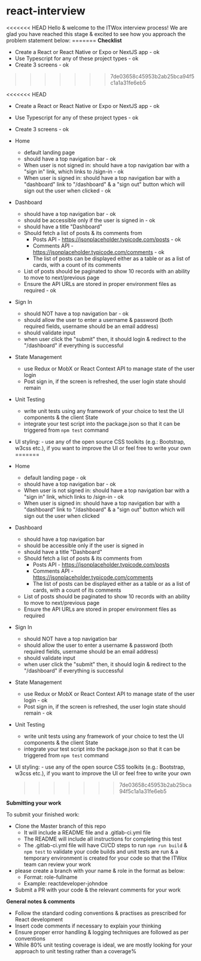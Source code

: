 # react-interview

<<<<<<< HEAD Hello & welcome to the ITWox interview process! We are glad you have reached this stage & excited to see how you approach the problem statement below: ======= **Checklist**

-   Create a React or React Native or Expo or NextJS app - ok
-   Use Typescript for any of these project types - ok
-   Create 3 screens - ok

> > > > > > > 7de03658c45953b2ab25bca94f5c1a1a31fe6eb5

<<<<<<< HEAD

-   Create a React or React Native or Expo or NextJS app - ok
-   Use Typescript for any of these project types - ok
-   Create 3 screens - ok
-   Home
    -   default landing page
    -   should have a top navigation bar - ok
    -   When user is not signed in: should have a top navigation bar with a "sign in" link, which links to /sign-in - ok
    -   When user is signed in: should have a top navigation bar with a "dashboard" link to "/dashboard" & a "sign out" button which will sign out the user when clicked - ok
-   Dashboard
    -   should have a top navigation bar - ok
    -   should be accessible only if the user is signed in - ok
    -   should have a title "Dashboard"
    -   Should fetch a list of posts & its comments from
        -   Posts API - https://jsonplaceholder.typicode.com/posts - ok
        -   Comments API - https://jsonplaceholder.typicode.com/comments - ok
        -   The list of posts can be displayed either as a table or as a list of cards, with a count of its comments
    -   List of posts should be paginated to show 10 records with an ability to move to next/previous page
    -   Ensure the API URLs are stored in proper environment files as required - ok
-   Sign In
    -   should NOT have a top navigation bar - ok
    -   should allow the user to enter a username & password (both required fields, username should be an email address)
    -   should validate input
    -   when user click the "submit" then, it should login & redirect to the "/dashboard" if everything is successful
-   State Management
    -   use Redux or MobX or React Context API to manage state of the user login
    -   Post sign in, if the screen is refreshed, the user login state should remain
-   Unit Testing
    -   write unit tests using any framework of your choice to test the UI components & the client State
    -   integrate your test script into the package.json so that it can be triggered from `npm test` command
-   UI styling: - use any of the open source CSS toolkits (e.g.: Bootstrap, w3css etc.), if you want to improve the UI or feel free to write your own =======
-   Home

    -   default landing page - ok
    -   should have a top navigation bar - ok
    -   When user is not signed in: should have a top navigation bar with a "sign in" link, which links to /sign-in - ok
    -   When user is signed in: should have a top navigation bar with a "dashboard" link to "/dashboard" & a "sign out" button which will sign out the user when clicked

-   Dashboard

    -   should have a top navigation bar
    -   should be accessible only if the user is signed in
    -   should have a title "Dashboard"
    -   Should fetch a list of posts & its comments from
        -   Posts API - https://jsonplaceholder.typicode.com/posts
        -   Comments API - https://jsonplaceholder.typicode.com/comments
        -   The list of posts can be displayed either as a table or as a list of cards, with a count of its comments
    -   List of posts should be paginated to show 10 records with an ability to move to next/previous page
    -   Ensure the API URLs are stored in proper environment files as required

-   Sign In

    -   should NOT have a top navigation bar
    -   should allow the user to enter a username & password (both required fields, username should be an email address)
    -   should validate input
    -   when user click the "submit" then, it should login & redirect to the "/dashboard" if everything is successful

-   State Management

    -   use Redux or MobX or React Context API to manage state of the user login - ok
    -   Post sign in, if the screen is refreshed, the user login state should remain - ok

-   Unit Testing

    -   write unit tests using any framework of your choice to test the UI components & the client State
    -   integrate your test script into the package.json so that it can be triggered from `npm test` command

-   UI styling: - use any of the open source CSS toolkits (e.g.: Bootstrap, w3css etc.), if you want to improve the UI or feel free to write your own
    > > > > > > > 7de03658c45953b2ab25bca94f5c1a1a31fe6eb5

**Submitting your work**

To submit your finished work:

-   Clone the Master branch of this repo
    -   It will include a README file and a .gitlab-ci.yml file
    -   The README will include all instructions for completing this test
    -   The .gitlab-ci.yml file will have CI/CD steps to run `npm run build` & `npm test` to validate your code builds and unit tests are run & a temporary environment is created for your code so that
        the ITWox team can review your work
-   please create a branch with your name & role in the format as below:
    -   Format: role-fullname
    -   Example: reactdeveloper-johndoe
-   Submit a PR with your code & the relevant comments for your work

**General notes & comments**

-   Follow the standard coding conventions & practises as prescribed for React development
-   Insert code comments if necessary to explain your thinking
-   Ensure proper error handling & logging techniques are followed as per conventions
-   While 80% unit testing coverage is ideal, we are mostly looking for your approach to unit testing rather than a coverage%
